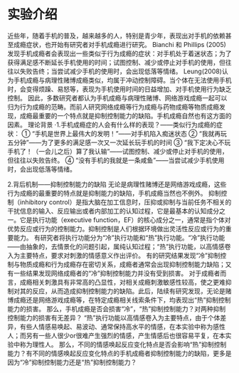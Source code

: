 # 实验介绍
近些年，随着手机的普及，越来越多的人，特别是青少年，表现出对手机的依赖甚至成瘾症状，也开始有研究者对手机成瘾进行研究。
Bianchi 和 Phillips (2005)发现手机成瘾者会表现出一些类似于行为成瘾的症状：对手机处于着迷状态；为了获得满足感不断延长手机使用的时间；试图控制、减少或停止对手机的使用，但往往以失败告终；当尝试减少手机的使用时，会出现低落等情绪。
Leung(2008)认为手机成瘾与病理性赌博成瘾类似，均属于冲动控制障碍。当个体在无法使用手机时，会变得烦躁、易怒等，表现为手机使用时间的日益增加、对手机使用行为缺乏控制。
因此，多数研究者都认为手机成瘾与病理性赌博、网络游戏成瘾一起可以归为行为成瘾的范畴。而前人研究网络成瘾等行为成瘾与药物成瘾等物质成瘾发现，成瘾最重要的一个特点就是抑制控制能力的缺陷。手机成瘾自然也有这方面的因素。
理论背景
·1.手机成瘾症的人会有什么样的表现？——类似行为成瘾的症状：
①	“手机是世界上最伟大的发明！”——对手机陷入痴迷状态 
②	“我就再玩五分钟”——为了更多的满足感一次又一次延长玩手机的时间
③	“我下定决心不玩手机了！（一会儿之后）算了我认输”——试图控制、减少或停止对手机的使用，但往往以失败告终。
④	“没有手机的我就是一条咸鱼”——当尝试减少手机使用时，会出现低落等情绪。

2.背后机制——抑制控制能力的缺陷
	无论是病理性赌博还是网络游戏成瘾，这些行为成瘾的最重要的特点就是抑制能力的缺陷，手机成瘾当然也不例外。
抑制控制（inhibitory control）是指大脑在加工信息时，压抑或抑制与当前任务不相关的干扰信息的输入、反应输出或者内部加工的认知过程，它是最基本的认知成分之一。它是执行功能（executive function，EF）的核心成分之一，通常是指个体对优势反应或行为的控制能力。抑制控制是人们根据环境做出灵活性反应或行为的重要能力。
有研究者将执行功能分为“冷”执行功能和“热”执行功能。“冷”执行功能——由抽象的，去情景化的问题引起，属纯认知过程；“热”执行功能，以高情感卷入为主要特点，要求对刺激的情感意义作出评价。
有的研究结果发现“冷”抑制控制与物质成瘾和行为成瘾存在密切关系，成瘾者通常会出现抑制控制能力缺陷；又有一些结果发现网络成瘾者的“冷”抑制控制能力并没有受到损害。
对于成瘾者而言，成瘾相关刺激具有非常高的凸显性，对相关成瘾刺激敏感性较高，使之更难抑制对其的反应，从而造成抑制控制能力的缺陷。此后，陆续有研究发现，无论是赌博成瘾还是网络游戏成瘾等，在特定成瘾相关线索条件下，均表现出“热”抑制控制能力的损害。
那么，手机成瘾是否会损害“冷”，“热”抑制控制能力？对两种抑制控制能力的损害有无差异？
“热”执行功能以高情感卷入为主要特点，由于个体差异，有些人情感易唤起、易波动、通常保持高水平的情感，在本实验中称为感性人；而另有一些人很少or很难产生强烈的情感，产生情感后也很容易平复，在本实验中称为理性人。
那么，不同的情感唤起反应变化特点是否会影响“热”抑制控制能力？有不同的情感唤起反应变化特点的手机成瘾者抑制控制能力的缺陷，更多是因为“冷”抑制控制能力还是“热”抑制控制能力？
